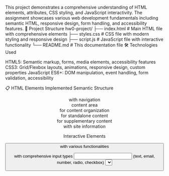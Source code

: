 This project demonstrates a comprehensive understanding of HTML elements, attributes, CSS styling, and JavaScript interactivity. The assignment showcases various web development fundamentals including semantic HTML, responsive design, form handling, and accessibility features.
📁 Project Structure
hw0-project/
├── index.html          # Main HTML file with comprehensive elements
├── styles.css          # CSS file with modern styling and responsive design
├── script.js           # JavaScript file with interactive functionality
└── README.md           # This documentation file
🛠 Technologies Used

HTML5: Semantic markup, forms, media elements, accessibility features
CSS3: Grid/Flexbox layouts, animations, responsive design, custom properties
JavaScript ES6+: DOM manipulation, event handling, form validation, accessibility

📋 HTML Elements Implemented
Semantic Structure

<header> with navigation
<main> content area
<section> for content organization
<article> for standalone content
<aside> for supplementary content
<footer> with site information

Interactive Elements

<button> with various functionalities
<form> with comprehensive input types
<input> (text, email, number, radio, checkbox)
<select> with <optgroup> organization
<textarea> for multi-line input
<fieldset> and <legend> for form grouping

Media and Data

<audio> element with controls
<progress> bar for loading indication
<meter> for measurement display
<table> with proper accessibility markup
<details> and <summary> for expandable content

Text and Inline Elements

<abbr> for abbreviations
<code> for code snippets
<strong> and <em> for emphasis
<small> for fine print
<address> for contact information
<time> for temporal data

🎨 CSS Features Implemented
Layout and Design

CSS Grid for responsive card layouts
Flexbox for navigation and form controls
CSS Custom Properties for theming
Responsive Design with mobile-first approach
Modern animations and transitions

Advanced Features

Dark/Light theme support via CSS custom properties
High contrast mode support
Reduced motion accessibility preference
Print styles for better printing experience
Smooth scrolling behavior

Visual Enhancements

Gradient backgrounds and modern color schemes
Box shadows and elevation effects
Hover and focus states for interactivity
Form validation visual feedback
Loading animations and micro-interactions

⚡ JavaScript Functionality
Interactive Features

Color Changer: Dynamic background color cycling
Counter: Increment/decrement with visual feedback
Form Validation: Real-time and submission validation
Progress Updates: Dynamic progress bar and meter updates
Smooth Scrolling: Enhanced navigation experience

Accessibility Features

ARIA live regions for screen reader announcements
Keyboard navigation support
Focus management for better usability
Skip links for keyboard users
Error handling and user feedback

Performance Features

Debounced functions for better performance
Performance monitoring and logging
Error handling and debugging support
Modular code structure for maintainability

🎯 HTML Attributes Demonstrated
Accessibility Attributes

aria-label - Provides accessible names
aria-describedby - Links to descriptive text
role - Defines element purpose (banner, main, navigation, etc.)
aria-live - Announces dynamic content changes

Form Attributes

required - Makes fields mandatory
minlength/maxlength - Text length validation
min/max/step - Number input constraints
placeholder - Input hints
novalidate - Custom validation handling

Data and Custom Attributes

data-* - Custom data storage (data-color, data-label)
tabindex - Keyboard navigation order
contenteditable - Editable content areas

Media and Link Attributes

preload - Audio loading behavior
controls - Media player controls
target - Link opening behavior
rel - Relationship descriptions

Semantic Attributes

scope - Table header associations
datetime - Machine-readable time format
open - Default state for details elements

📱 Responsive Design Features
Breakpoints

Desktop: 1200px and above
Tablet: 768px - 1199px
Mobile: Below 768px
Small Mobile: Below 480px

Responsive Elements

Flexible navigation that stacks on mobile
Grid layouts that adapt to screen size
Tables that transform for mobile viewing
Forms that optimize for touch input
Typography that scales appropriately

♿ Accessibility Features
WCAG Compliance

Semantic HTML structure
Keyboard navigation support
Screen reader compatibility
Color contrast compliance
Focus indicators for interactive elements

Inclusive Design

Skip links for keyboard users
Error messages with proper association
Form labels properly linked to inputs
Alternative text for images (when used)
Progressive enhancement approach

🔧 Setup Instructions
Local Development

Clone the repository
Open index.html in a modern web browser
No build process required - vanilla HTML/CSS/JS

GitHub Pages Deployment

Push code to GitHub repository
Go to repository Settings > Pages
Select source branch (main/master)
Site will be available at https://username.github.io/repository-name

🧪 Testing Performed
Browser Testing

✅ Chrome (latest)
✅ Firefox (latest)
✅ Safari (latest)
✅ Edge (latest)

Device Testing

✅ Desktop (various screen sizes)
✅ Tablet (iPad, Android tablets)
✅ Mobile (iPhone, Android phones)

Accessibility Testing

✅ Keyboard navigation
✅ Screen reader compatibility (NVDA, JAWS)
✅ Color contrast validation
✅ Focus management

Performance Testing

✅ PageSpeed Insights
✅ Lighthouse audit
✅ Network throttling
✅ JavaScript performance

